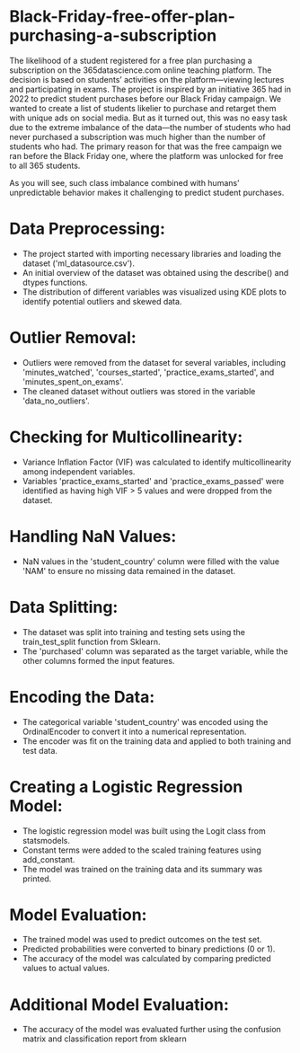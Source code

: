 # Black-Friday-free-offer-plan-purchasing-a-subscription
The likelihood of a student registered for a free plan purchasing a subscription on the 365datascience.com online teaching platform.
The decision is based on students’ activities on the platform—viewing lectures and participating in exams.
The project is inspired by an initiative 365 had in 2022 to predict student purchases before our Black Friday campaign. We wanted to create a list of students likelier to purchase and retarget them with unique ads on social media. But as it turned out, this was no easy task due to the extreme imbalance of the data—the number of students who had never purchased a subscription was much higher than the number of students who had. The primary reason for that was the free campaign we ran before the Black Friday one, where the platform was unlocked for free to all 365 students.

As you will see, such class imbalance combined with humans’ unpredictable behavior makes it challenging to predict student purchases.


# Data Preprocessing:

* The project started with importing necessary libraries and loading the dataset ('ml_datasource.csv').
* An initial overview of the dataset was obtained using the describe() and dtypes functions.
* The distribution of different variables was visualized using KDE plots to identify potential outliers and skewed data.


# Outlier Removal:

* Outliers were removed from the dataset for several variables, including 'minutes_watched', 'courses_started', 'practice_exams_started', and 'minutes_spent_on_exams'.
* The cleaned dataset without outliers was stored in the variable 'data_no_outliers'.

# Checking for Multicollinearity:

* Variance Inflation Factor (VIF) was calculated to identify multicollinearity among independent variables.
* Variables 'practice_exams_started' and 'practice_exams_passed' were identified as having high VIF > 5 values and were dropped from the dataset.

# Handling NaN Values:

* NaN values in the 'student_country' column were filled with the value 'NAM' to ensure no missing data remained in the dataset.

# Data Splitting:

* The dataset was split into training and testing sets using the train_test_split function from Sklearn.
* The 'purchased' column was separated as the target variable, while the other columns formed the input features.

# Encoding the Data:

* The categorical variable 'student_country' was encoded using the OrdinalEncoder to convert it into a numerical representation.
* The encoder was fit on the training data and applied to both training and test data.

# Creating a Logistic Regression Model:

* The logistic regression model was built using the Logit class from statsmodels.
* Constant terms were added to the scaled training features using add_constant.
* The model was trained on the training data and its summary was printed.
 
# Model Evaluation:

* The trained model was used to predict outcomes on the test set.
* Predicted probabilities were converted to binary predictions (0 or 1).
* The accuracy of the model was calculated by comparing predicted values to actual values.
 
# Additional Model Evaluation:

* The accuracy of the model was evaluated further using the confusion matrix and classification report from sklearn













